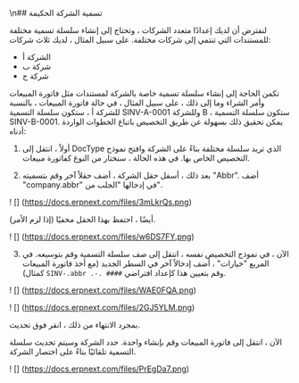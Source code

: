 \n## تسمية الشركة الحكيمة

لنفترض أن لديك إعدادًا متعدد الشركات ، وتحتاج إلى إنشاء سلسلة تسمية مختلفة للمستندات التي تنتمي إلى شركات مختلفة. على سبيل المثال ، لديك ثلاث شركات:

* الشركة أ
* شركة ب
* شركة ج

تكمن الحاجة إلى إنشاء سلسلة تسمية خاصة بالشركة لمستندات مثل فاتورة المبيعات وأمر الشراء وما إلى ذلك ، على سبيل المثال ، في حالة فاتورة المبيعات ، بالنسبة للشركة أ ، ستكون سلسلة التسمية SINV-A-0001 وللشركة B ، ستكون سلسلة التسمية SINV-B-0001. يمكن تحقيق ذلك بسهولة عن طريق التخصيص باتباع الخطوات الواردة أدناه:

1) أولاً ، انتقل إلى DocType الذي تريد سلسلة مختلفة بناءً على الشركة وافتح نموذج التخصيص الخاص بها. في هذه الحالة ، سنختار من النوع كفاتورة مبيعات.

2) بعد ذلك ، أسفل حقل الشركة ، أضف حقلاً آخر وقم بتسميته "Abbr". أضف "company.abbr" في إدخالها "الجلب من".

! [] (https://docs.erpnext.com/files/3mLkrQs.png)

أيضًا ، احتفظ بهذا الحقل مخفيًا (إذا لزم الأمر).

! [] (https://docs.erpnext.com/files/w6DS7FY.png)

3) الآن ، في نموذج التخصيص نفسه ، انتقل إلى صف سلسلة التسمية وقم بتوسيعه. في المربع "خيارات" ، أضف إدخالاً آخر في السطر الجديد (مع أخذ فاتورة المبيعات كمثال) `SINV-.abbr .-. ####` وقم بتعيين هذا كإعداد افتراضي.

! [] (https://docs.erpnext.com/files/WAE0FQA.png)

! [] (https://docs.erpnext.com/files/2GJ5YLM.png)

بمجرد الانتهاء من ذلك ، انقر فوق تحديث.

الآن ، انتقل إلى فاتورة المبيعات وقم بإنشاء واحدة. حدد الشركة وسيتم تحديث سلسلة التسمية تلقائيًا بناءً على اختصار الشركة.

! [] (https://docs.erpnext.com/files/PrEgDa7.png)